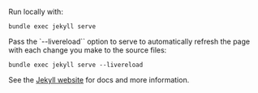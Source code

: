 Run locally with:
```
bundle exec jekyll serve
```

Pass the `--livereload`` option to serve to automatically refresh the page with each change you make to the source files: 
```
bundle exec jekyll serve --livereload
```

See the [Jekyll website](https://jekyllrb.com/) for  docs and more information.

